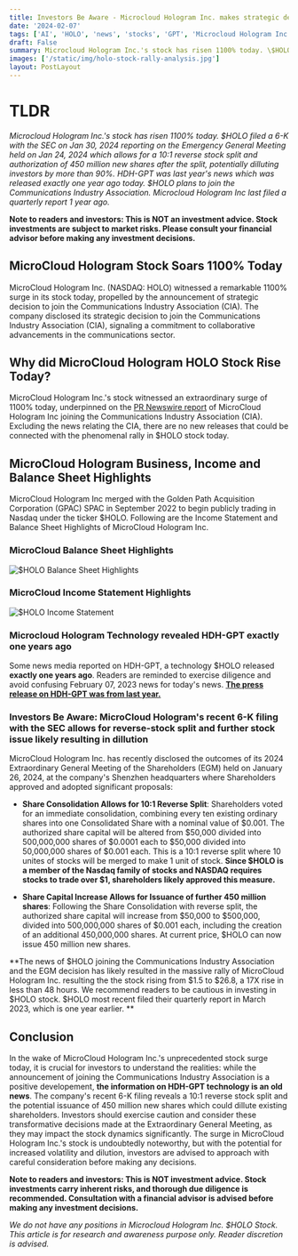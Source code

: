 ```yaml
---
title: Investors Be Aware - Microcloud Hologram Inc. makes strategic decision of 10:1 reverse split, 450 million potential new share issues. Why is the stock rising?
date: '2024-02-07'
tags: ['AI', 'HOLO', 'news', 'stocks', 'GPT', 'Microcloud Hologram Inc', 'SPAC']
draft: False
summary: Microcloud Hologram Inc.'s stock has risen 1100% today. \$HOLO filed a 6-K with the SEC on Jan 30, 2024 reporting on the Emergency General Meeting held on Jan 24, 2024 which allows for a 10:1 reverse stock split and authorization of 450 million new shares after the split, potentially dilluting investors by more than 90%. HDH-GPT was last year's news which was released exactly one year ago today. $HOLO plans to join the Communications Industry Association. Microcloud Hologram Inc last filed a quarterly report 1 year ago.
images: ['/static/img/holo-stock-rally-analysis.jpg']
layout: PostLayout
---
```


<TOCInline toc={props.toc} asDisclosure toHeading={3} />

# TLDR

_Microcloud Hologram Inc.'s stock has risen 1100% today. \$HOLO filed a 6-K with the SEC on Jan 30, 2024 reporting on the Emergency General Meeting held on Jan 24, 2024 which allows for a 10:1 reverse stock split and authorization of 450 million new shares after the split, potentially dilluting investors by more than 90%. HDH-GPT was last year's news which was released exactly one year ago today. $HOLO plans to join the Communications Industry Association. Microcloud Hologram Inc last filed a quarterly report 1 year ago._

**Note to readers and investors: This is NOT an investment advice. Stock investments are subject to market risks. Please consult your financial advisor before making any investment decisions.**

## MicroCloud Hologram Stock Soars 1100% Today

MicroCloud Hologram Inc. (NASDAQ: HOLO) witnessed a remarkable 1100% surge in its stock today, propelled by the announcement of strategic decision to join the Communications Industry Association (CIA).
The company disclosed its strategic decision to join the Communications Industry Association (CIA), signaling a commitment to collaborative advancements in the communications sector.

## Why did MicroCloud Hologram HOLO Stock Rise Today?

MicroCloud Hologram Inc.'s stock witnessed an extraordinary surge of 1100% today, underpinned on the [PR Newswire report](https://www.prnewswire.com/news-releases/microcloud-hologram-planned-to-join-the-communications-industry-association-302055845.html) of MicroCloud Hologram Inc joining the Communications Industry Association (CIA).
Excluding the news relating the CIA, there are no new releases that could be connected with the phenomenal rally in \$HOLO stock today.

## MicroCloud Hologram Business, Income and Balance Sheet Highlights

MicroCloud Hologram Inc merged with the Golden Path Acquisition Corporation (GPAC) SPAC in September 2022 to begin publicly trading in Nasdaq under the ticker \$HOLO.
Following are the Income Statement and Balance Sheet Highlights of MicroCloud Hologram Inc.

### MicroCloud Balance Sheet Highlights

![$HOLO Balance Sheet Highlights](/static/img/holo-balance-sheet-insights.png)

### MicroCloud Income Statement Highlights

![$HOLO Income Statement](/static/img/holo-income-statement-insights.png)

### Microcloud Hologram Technology revealed HDH-GPT exactly one years ago

Some news media reported on HDH-GPT, a technology $HOLO released **exactly one years ago**. Readers are reminded to exercise diligence and avoid confusing February 07, 2023 news for today's news. [**The press release on HDH-GPT was from last year.**](http://ir.mcholo.com/index.php/News/release_view/id/65)

### Investors Be Aware: MicroCloud Hologram's recent 6-K filing with the SEC allows for reverse-stock split and further stock issue likely resulting in dillution

MicroCloud Hologram Inc. has recently disclosed the outcomes of its 2024 Extraordinary General Meeting of the Shareholders (EGM) held on January 26, 2024, at the company's Shenzhen headquarters where Shareholders approved and adopted significant proposals:

- **Share Consolidation Allows for 10:1 Reverse Split**: Shareholders voted for an immediate consolidation, combining every ten existing ordinary shares into one Consolidated Share with a nominal value of \$0.001. The authorized share capital will be altered from \$50,000 divided into 500,000,000 shares of \$0.0001 each to \$50,000 divided into 50,000,000 shares of \$0.001 each. This is a 10:1 reverse split where 10 unites of stocks will be merged to make 1 unit of stock. **Since \$HOLO is a member of the Nasdaq family of stocks and NASDAQ requires stocks to trade over $1, shareholders likely approved this measure.**

- **Share Capital Increase Allows for Issuance of further 450 million shares**: Following the Share Consolidation with reverse split, the authorized share capital will increase from \$50,000 to \$500,000, divided into 500,000,000 shares of \$0.001 each, including the creation of an additional 450,000,000 shares. At current price, $HOLO can now issue 450 million new shares.

**The news of \$HOLO joining the Communications Industry Association and the EGM decision has likely resulted in the massive rally of MicroCloud Hologram Inc. resulting the the stock rising from \$1.5 to \$26.8, a 17X rise in less than 48 hours. We recommend readers to be cautious in investing in \$HOLO stock. \$HOLO most recent filed their quarterly report in March 2023, which is one year earlier. **

## Conclusion

In the wake of MicroCloud Hologram Inc.'s unprecedented stock surge today, it is crucial for investors to understand the realities: while the announcement of joining the Communications Industry Association is a positive developement, **the information on HDH-GPT technology is an old news**. The company's recent 6-K filing reveals a 10:1 reverse stock split and the potential issuance of 450 million new shares which could dillute existing shareholders. Investors should exercise caution and consider these transformative decisions made at the Extraordinary General Meeting, as they may impact the stock dynamics significantly. The surge in MicroCloud Hologram Inc.'s stock is undoubtedly noteworthy, but with the potential for increased volatility and dilution, investors are advised to approach with careful consideration before making any decisions.

**Note to readers and investors: This is NOT investment advice. Stock investments carry inherent risks, and thorough due diligence is recommended. Consultation with a financial advisor is advised before making any investment decisions.**

_We do not have any positions in Microcloud Hologram Inc. \$HOLO Stock. This article is for research and awareness purpose only. Reader discretion is advised._

